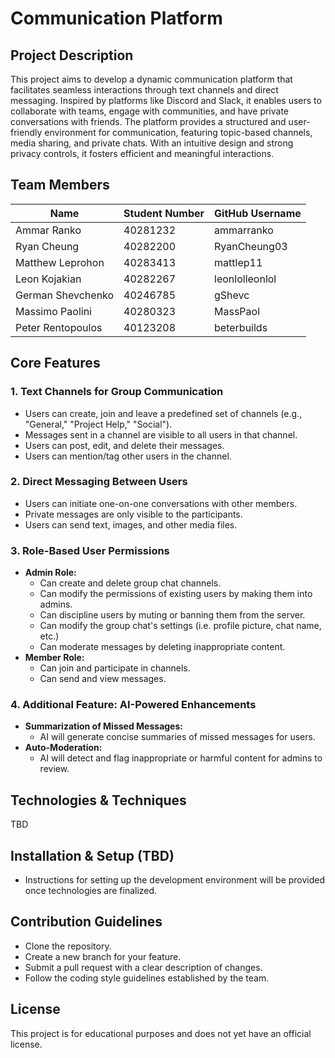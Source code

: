 # Communication Platform

## Project Description

This project aims to develop a dynamic communication platform that facilitates seamless interactions through text channels and direct messaging. Inspired by platforms like Discord and Slack, it enables users to collaborate with teams, engage with communities, and have private conversations with friends. The platform provides a structured and user-friendly environment for communication, featuring topic-based channels, media sharing, and private chats. With an intuitive design and strong privacy controls, it fosters efficient and meaningful interactions.

## Team Members

| Name              | Student Number | GitHub Username |
| ----------------- | -------------- | --------------- |
| Ammar Ranko       | 40281232       | ammarranko      |
| Ryan Cheung       | 40282200       | RyanCheung03    |
| Matthew Leprohon  | 40283413       | mattlep11       |
| Leon Kojakian     | 40282267       | leonlolleonlol  |
| German Shevchenko | 40246785       | gShevc          |
| Massimo Paolini   | 40280323       | MassPaol        |
| Peter Rentopoulos | 40123208       | beterbuilds     |

## Core Features

### 1. Text Channels for Group Communication

- Users can create, join and leave a predefined set of channels (e.g., "General," "Project Help," "Social").
- Messages sent in a channel are visible to all users in that channel.
- Users can post, edit, and delete their messages.
- Users can mention/tag other users in the channel.

### 2. Direct Messaging Between Users

- Users can initiate one-on-one conversations with other members.
- Private messages are only visible to the participants.
- Users can send text, images, and other media files.

### 3. Role-Based User Permissions

- **Admin Role:**
  - Can create and delete group chat channels.
  - Can modify the permissions of existing users by making them into admins.
  - Can discipline users by muting or banning them from the server.
  - Can modify the group chat's settings (i.e. profile picture, chat name, etc.)
  - Can moderate messages by deleting inappropriate content.
- **Member Role:**
  - Can join and participate in channels.
  - Can send and view messages.

### 4. Additional Feature: AI-Powered Enhancements

- **Summarization of Missed Messages:**
  - AI will generate concise summaries of missed messages for users.
- **Auto-Moderation:**
  - AI will detect and flag inappropriate or harmful content for admins to review.

## Technologies & Techniques
TBD

## Installation & Setup (TBD)

- Instructions for setting up the development environment will be provided once technologies are finalized.

## Contribution Guidelines

- Clone the repository.
- Create a new branch for your feature.
- Submit a pull request with a clear description of changes.
- Follow the coding style guidelines established by the team.

## License

This project is for educational purposes and does not yet have an official license.


